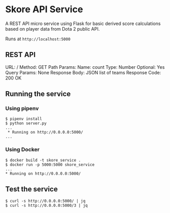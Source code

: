 # Skore API Service

A REST API micro service using Flask for basic derived score calculations based on player data from Dota 2 public API.

Runs at `http://localhost:5000`

## REST API

URL:
  /<count>
Method:
  GET
Path Params:
  Name: count
  Type: Number
  Optional: Yes
Query Params:
  None
Response Body:
  JSON list of teams
Response Code:
  200 OK

## Running the service

### Using pipenv

```
$ pipenv install
$ python server.py
...
 * Running on http://0.0.0.0:5000/
...
```

### Using Docker

```
$ docker build -t skore_service .
$ docker run -p 5000:5000 skore_service
...
* Running on http://0.0.0.0:5000/
```

## Test the service

```
$ curl -s http://0.0.0.0:5000/ | jq
$ curl -s http://0.0.0.0:5000/3 | jq
```
